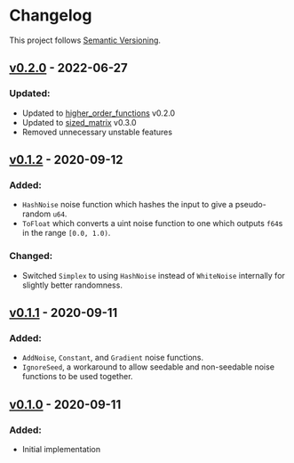 # Changelog

This project follows [Semantic Versioning](https://semver.org/spec/v2.0.0.html).

## [v0.2.0](https://crates.io/crates/noise_fn/0.2.0) - 2022-06-27

### Updated:
* Updated to [higher_order_functions](https://crates.io/crates/higher_order_functions) v0.2.0
* Updated to [sized_matrix](https://crates.io/crates/sized_matrix) v0.3.0
* Removed unnecessary unstable features

## [v0.1.2](https://crates.io/crates/noise_fn/0.1.2) - 2020-09-12

### Added:
* `HashNoise` noise function which hashes the input to give a pseudo-random `u64`.
* `ToFloat` which converts a uint noise function to one which outputs `f64`s in the range `[0.0, 1.0)`.

### Changed:
* Switched `Simplex` to using `HashNoise` instead of `WhiteNoise` internally for slightly better randomness.

## [v0.1.1](https://crates.io/crates/noise_fn/0.1.1) - 2020-09-11

### Added:
* `AddNoise`, `Constant`, and `Gradient` noise functions.
* `IgnoreSeed`, a workaround to allow seedable and non-seedable noise functions to be used together.

## [v0.1.0](https://crates.io/crates/noise_fn/0.1.0) - 2020-09-11

### Added:
* Initial implementation

